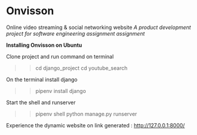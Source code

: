 # Onvisson
Online video streaming &amp; social networking website
*A product development project for software engineering assignment assignment*


**Installing Onvisson on Ubuntu**

Clone project and run command on terminal
>> cd django_project
>> cd youtube_search

On the terminal install django
>> pipenv install django

Start the shell and runserver
>> pipenv shell
>> python manage.py runserver

Experience the dynamic website on link generated : http://127.0.0.1:8000/
